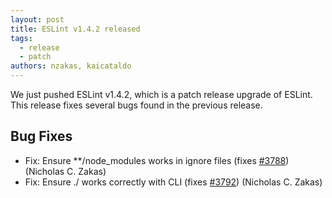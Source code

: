 ```yaml
---
layout: post
title: ESLint v1.4.2 released
tags:
  - release
  - patch
authors: nzakas, kaicataldo
---
```


We just pushed ESLint v1.4.2, which is a patch release upgrade of ESLint. This release fixes several bugs found in the previous release.










## Bug Fixes

* Fix: Ensure **/node_modules works in ignore files (fixes [#3788](https://github.com/eslint/eslint/issues/3788)) (Nicholas C. Zakas)
* Fix: Ensure ./ works correctly with CLI (fixes [#3792](https://github.com/eslint/eslint/issues/3792)) (Nicholas C. Zakas)
